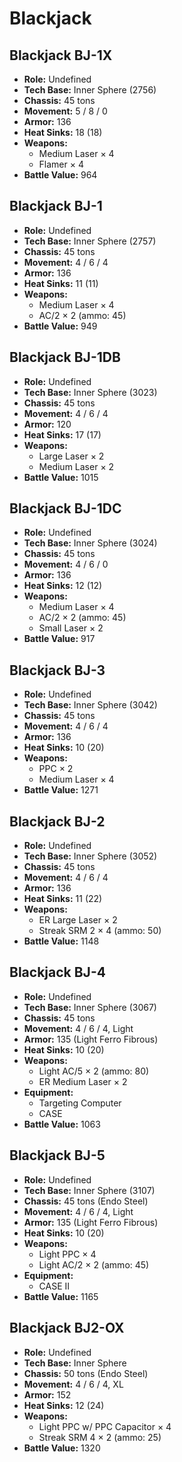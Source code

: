 # Blackjack
## Blackjack BJ-1X
- **Role:** Undefined
- **Tech Base:** Inner Sphere (2756)
- **Chassis:** 45 tons
- **Movement:** 5 / 8 / 0
- **Armor:** 136
- **Heat Sinks:** 18 (18)
- **Weapons:**
  - Medium Laser × 4
  - Flamer × 4
- **Battle Value:** 964

## Blackjack BJ-1
- **Role:** Undefined
- **Tech Base:** Inner Sphere (2757)
- **Chassis:** 45 tons
- **Movement:** 4 / 6 / 4
- **Armor:** 136
- **Heat Sinks:** 11 (11)
- **Weapons:**
  - Medium Laser × 4
  - AC/2 × 2 (ammo: 45)
- **Battle Value:** 949

## Blackjack BJ-1DB
- **Role:** Undefined
- **Tech Base:** Inner Sphere (3023)
- **Chassis:** 45 tons
- **Movement:** 4 / 6 / 4
- **Armor:** 120
- **Heat Sinks:** 17 (17)
- **Weapons:**
  - Large Laser × 2
  - Medium Laser × 2
- **Battle Value:** 1015

## Blackjack BJ-1DC
- **Role:** Undefined
- **Tech Base:** Inner Sphere (3024)
- **Chassis:** 45 tons
- **Movement:** 4 / 6 / 0
- **Armor:** 136
- **Heat Sinks:** 12 (12)
- **Weapons:**
  - Medium Laser × 4
  - AC/2 × 2 (ammo: 45)
  - Small Laser × 2
- **Battle Value:** 917

## Blackjack BJ-3
- **Role:** Undefined
- **Tech Base:** Inner Sphere (3042)
- **Chassis:** 45 tons
- **Movement:** 4 / 6 / 4
- **Armor:** 136
- **Heat Sinks:** 10 (20)
- **Weapons:**
  - PPC × 2
  - Medium Laser × 4
- **Battle Value:** 1271

## Blackjack BJ-2
- **Role:** Undefined
- **Tech Base:** Inner Sphere (3052)
- **Chassis:** 45 tons
- **Movement:** 4 / 6 / 4
- **Armor:** 136
- **Heat Sinks:** 11 (22)
- **Weapons:**
  - ER Large Laser × 2
  - Streak SRM 2 × 4 (ammo: 50)
- **Battle Value:** 1148

## Blackjack BJ-4
- **Role:** Undefined
- **Tech Base:** Inner Sphere (3067)
- **Chassis:** 45 tons
- **Movement:** 4 / 6 / 4, Light
- **Armor:** 135 (Light Ferro Fibrous)
- **Heat Sinks:** 10 (20)
- **Weapons:**
  - Light AC/5 × 2 (ammo: 80)
  - ER Medium Laser × 2
- **Equipment:**
  - Targeting Computer
  - CASE
- **Battle Value:** 1063

## Blackjack BJ-5
- **Role:** Undefined
- **Tech Base:** Inner Sphere (3107)
- **Chassis:** 45 tons (Endo Steel)
- **Movement:** 4 / 6 / 4, Light
- **Armor:** 135 (Light Ferro Fibrous)
- **Heat Sinks:** 10 (20)
- **Weapons:**
  - Light PPC × 4
  - Light AC/2 × 2 (ammo: 45)
- **Equipment:**
  - CASE II
- **Battle Value:** 1165

## Blackjack BJ2-OX
- **Role:** Undefined
- **Tech Base:** Inner Sphere
- **Chassis:** 50 tons (Endo Steel)
- **Movement:** 4 / 6 / 4, XL
- **Armor:** 152
- **Heat Sinks:** 12 (24)
- **Weapons:**
  - Light PPC w/ PPC Capacitor × 4
  - Streak SRM 4 × 2 (ammo: 25)
- **Battle Value:** 1320

